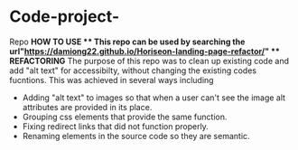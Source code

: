 # Code-project-
Repo
**HOW TO USE **
This repo can be used by searching the url"https://damiong22.github.io/Horiseon-landing-page-refactor/"
** REFACTORING**
The purpose of this repo was to clean up existing code and add "alt text" for accessibilty, without changing the existing codes fucntions.
This was achieved in several ways including 
 * Adding "alt text" to images so that when a user can't see the image alt attributes are  provided in its place.
 * Grouping css elements that provide the same function.
 * Fixing redirect links that did not function properly.
 * Renaming elements in the source code so they are semantic.

